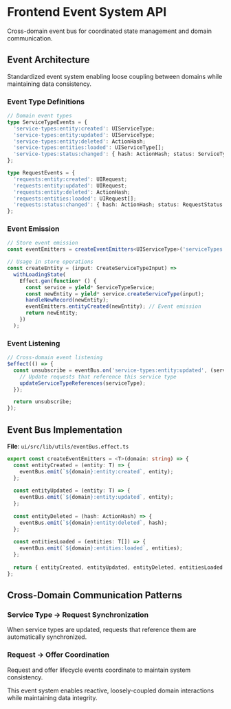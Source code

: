 # Frontend Event System API

Cross-domain event bus for coordinated state management and domain communication.

## Event Architecture

Standardized event system enabling loose coupling between domains while maintaining data consistency.

### Event Type Definitions

```typescript
// Domain event types
type ServiceTypeEvents = {
  'service-types:entity:created': UIServiceType;
  'service-types:entity:updated': UIServiceType;
  'service-types:entity:deleted': ActionHash;
  'service-types:entities:loaded': UIServiceType[];
  'service-types:status:changed': { hash: ActionHash; status: ServiceTypeStatus };
};

type RequestEvents = {
  'requests:entity:created': UIRequest;
  'requests:entity:updated': UIRequest;
  'requests:entity:deleted': ActionHash;
  'requests:entities:loaded': UIRequest[];
  'requests:status:changed': { hash: ActionHash; status: RequestStatus };
};
```

### Event Emission

```typescript
// Store event emission
const eventEmitters = createEventEmitters<UIServiceType>('serviceTypes');

// Usage in store operations
const createEntity = (input: CreateServiceTypeInput) =>
  withLoadingState(
    Effect.gen(function* () {
      const service = yield* ServiceTypeService;
      const newEntity = yield* service.createServiceType(input);
      handleNewRecord(newEntity);
      eventEmitters.entityCreated(newEntity); // Event emission
      return newEntity;
    })
  );
```

### Event Listening

```typescript
// Cross-domain event listening
$effect(() => {
  const unsubscribe = eventBus.on('service-types:entity:updated', (serviceType) => {
    // Update requests that reference this service type
    updateServiceTypeReferences(serviceType);
  });

  return unsubscribe;
});
```

## Event Bus Implementation

**File**: `ui/src/lib/utils/eventBus.effect.ts`

```typescript
export const createEventEmitters = <T>(domain: string) => {
  const entityCreated = (entity: T) => {
    eventBus.emit(`${domain}:entity:created`, entity);
  };
  
  const entityUpdated = (entity: T) => {
    eventBus.emit(`${domain}:entity:updated`, entity);
  };
  
  const entityDeleted = (hash: ActionHash) => {
    eventBus.emit(`${domain}:entity:deleted`, hash);
  };
  
  const entitiesLoaded = (entities: T[]) => {
    eventBus.emit(`${domain}:entities:loaded`, entities);
  };
  
  return { entityCreated, entityUpdated, entityDeleted, entitiesLoaded };
};
```

## Cross-Domain Communication Patterns

### Service Type → Request Synchronization

When service types are updated, requests that reference them are automatically synchronized.

### Request → Offer Coordination

Request and offer lifecycle events coordinate to maintain system consistency.

This event system enables reactive, loosely-coupled domain interactions while maintaining data integrity.